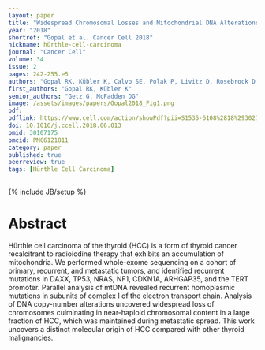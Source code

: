 ```yaml
---
layout: paper
title: "Widespread Chromosomal Losses and Mitochondrial DNA Alterations as Genetic Drivers in Hürthle Cell Carcinoma"
year: "2018"
shortref: "Gopal et al. Cancer Cell 2018"
nickname: hürthle-cell-carcinoma
journal: "Cancer Cell"
volume: 34
issue: 2
pages: 242-255.e5
authors: "Gopal RK, Kübler K, Calvo SE, Polak P, Livitz D, Rosebrock D, Sadow PM, Campbell B, Donovan SE, Amin S, Gigliotti BJ, Grabarek Z, Hess JM, Stewart C, Braunstein LZ, Arndt PF, Mordecai S, Shih AR, Chaves F, Zhan T, Lubitz CC, Kim J, Iafrate AJ, Wirth L, Parangi S, Leshchiner I, Daniels GH, Mootha VK, Dias-Santagata D, Getz G, McFadden DG"
first_authors: "Gopal RK, Kübler K"
senior_authors: "Getz G, McFadden DG"
image: /assets/images/papers/Gopal2018_Fig1.png
pdf:
pdflink: https://www.cell.com/action/showPdf?pii=S1535-6108%2818%2930270-8
doi: 10.1016/j.ccell.2018.06.013
pmid: 30107175
pmcid: PMC6121811
category: paper
published: true
peerreview: true
tags: [Hürthle Cell Carcinoma]
---
```

{% include JB/setup %}

# Abstract

Hürthle cell carcinoma of the thyroid (HCC) is a form of thyroid cancer recalcitrant to radioiodine therapy that exhibits an accumulation of mitochondria. We performed whole-exome sequencing on a cohort of primary, recurrent, and metastatic tumors, and identified recurrent mutations in DAXX, TP53, NRAS, NF1, CDKN1A, ARHGAP35, and the TERT promoter. Parallel analysis of mtDNA revealed recurrent homoplasmic mutations in subunits of complex I of the electron transport chain. Analysis of DNA copy-number alterations uncovered widespread loss of chromosomes culminating in near-haploid chromosomal content in a large fraction of HCC, which was maintained during metastatic spread. This work uncovers a distinct molecular origin of HCC compared with other thyroid malignancies.

